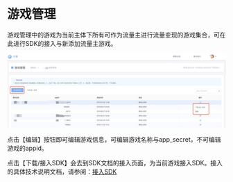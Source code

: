 # 游戏管理

游戏管理中的游戏为当前主体下所有可作为流量主进行流量变现的游戏集合，可在此进行SDK的接入与新添加流量主游戏。

![](../../.gitbook/assets/image%20%2849%29.png)

点击【编辑】按钮即可编辑游戏信息，可编辑游戏名称与app\_secret，不可编辑游戏的appid。

点击【下载/接入SDK】会去到SDK文档的接入页面，为当前游戏接入SDK。接入的具体技术说明文档，请参阅：[接入SDK](../ji-shu-zhi-nan.md)

